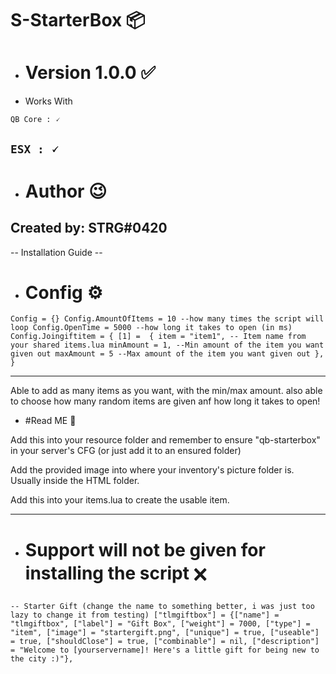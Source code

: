 # S-StarterBox 📦

-  # Version 1.0.0 ✅ 

- Works With  

`QB Core : 🗸`

`ESX : 🗸`
-----------------
- # Author 😉

Created by: STRG#0420
----------------------

-- Installation Guide --


- # Config ⚙️️️️ 

`Config = {}
Config.AmountOfItems = 10 --how many times the script will loop
Config.OpenTime = 5000 --how long it takes to open (in ms)
Config.Joingiftitem = {
    [1] =  {
        item = "item1", -- Item name from your shared items.lua
        minAmount = 1, --Min amount of the item you want given out
        maxAmount = 5 --Max amount of the item you want given out
    },
}`

----------------------------------------------------------------------------------------------------------------------------------

Able to add as many items as you want, with the min/max amount. also able to choose how many random items are given anf how long it takes to open!

- #Read ME 📖

Add this into your resource folder and remember to ensure "qb-starterbox" in your server's CFG (or just add it to an ensured folder)

Add the provided image into where your inventory's picture folder is. Usually inside the HTML folder.

Add this into your items.lua to create the usable item.

----------------------------------------------------------------------------------------------------------------------------------------

- # Support will not be given for installing the script 🗙

`-- Starter Gift (change the name to something better, i was just too lazy to change it from testing)
	["tlmgiftbox"] = {["name"] = "tlmgiftbox", ["label"] = "Gift Box", ["weight"] = 7000, ["type"] = "item", ["image"] = "startergift.png", ["unique"] = true, ["useable"] = true, ["shouldClose"] = true, ["combinable"] = nil, ["description"] = "Welcome to [yourservername]! Here's a little gift for being new to the city :)"},`
